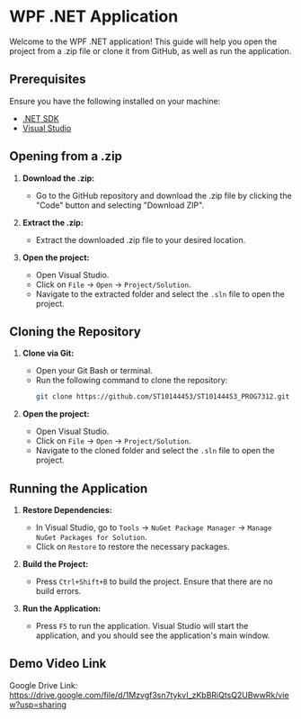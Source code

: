 # WPF .NET Application

Welcome to the WPF .NET application! This guide will help you open the project from a .zip file or clone it from GitHub, as well as run the application.

## Prerequisites

Ensure you have the following installed on your machine:
- [.NET SDK](https://dotnet.microsoft.com/download)
- [Visual Studio](https://visualstudio.microsoft.com/)

## Opening from a .zip

1. **Download the .zip:**
   - Go to the GitHub repository and download the .zip file by clicking the "Code" button and selecting "Download ZIP".

2. **Extract the .zip:**
   - Extract the downloaded .zip file to your desired location.

3. **Open the project:**
   - Open Visual Studio.
   - Click on `File` -> `Open` -> `Project/Solution`.
   - Navigate to the extracted folder and select the `.sln` file to open the project.

## Cloning the Repository

1. **Clone via Git:**
   - Open your Git Bash or terminal.
   - Run the following command to clone the repository:
     ```bash
     git clone https://github.com/ST10144453/ST10144453_PROG7312.git
     ```

2. **Open the project:**
   - Open Visual Studio.
   - Click on `File` -> `Open` -> `Project/Solution`.
   - Navigate to the cloned folder and select the `.sln` file to open the project.

## Running the Application

1. **Restore Dependencies:**
   - In Visual Studio, go to `Tools` -> `NuGet Package Manager` -> `Manage NuGet Packages for Solution`.
   - Click on `Restore` to restore the necessary packages.

2. **Build the Project:**
   - Press `Ctrl+Shift+B` to build the project. Ensure that there are no build errors.

3. **Run the Application:**
   - Press `F5` to run the application. Visual Studio will start the application, and you should see the application's main window.
     
## Demo Video Link 
Google Drive Link: https://drive.google.com/file/d/1Mzvgf3sn7tykvI_zKbBRiQtsQ2UBwwRk/view?usp=sharing


